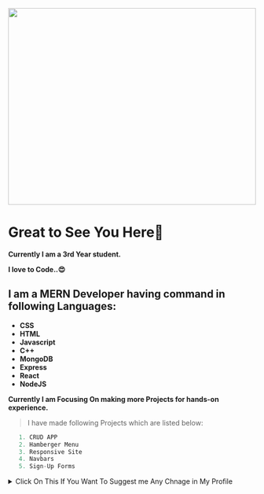 <img width="100%" height="400" src="https://user-images.githubusercontent.com/72239310/149745312-c9fd7000-3118-41b8-a3fc-04cf0ab5f205.jpg" >

# Great to See You Here🚀

**Currently I am a 3rd Year student.**

**I love to Code..😍**

## I am a MERN Developer having command in following Languages:
-  **CSS**
-  **HTML**
-  **Javascript**
-  **C++**
-  **MongoDB**
-  **Express**
-  **React**
-  **NodeJS**

              
**Currently I am Focusing On making more Projects for hands-on experience.**

> I have made following Projects which are listed below: 
```ts
   1. CRUD APP
   2. Hamberger Menu
   3. Responsive Site 
   4. Navbars
   5. Sign-Up Forms
```

<details>
  <summary> Click On This If You Want To Suggest me Any Chnage in My Profile </summary>
  - - - - - - - - Thank You for Your Suggestion in Advance - - - - - - - - - - - - - -
  
        This is Link to My Gmail Account ankushladani@gmail.com
</details>
  








